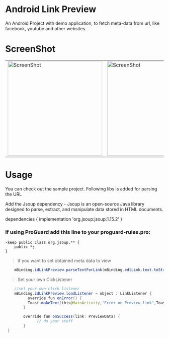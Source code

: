 # Android Link Preview

An Android Project with demo application, to fetch meta-data from url, like facebook, youtube and other websites.

# ScreenShot
<table style="width:100%">
  <tr>
    <td><img src="https://github.com/lazy-coder-10/LinkPreview/blob/main/screenshots/image_1.png" width="300" alt="ScreenShot"></td> 
    <td><img src="https://github.com/lazy-coder-10/LinkPreview/blob/main/screenshots/image_2.png" width="300" alt="ScreenShot"></td>
  </tr>
</table>


# Usage
You can check out the sample project. Following libs is added for parsing the URL 

Add the Jsoup dependency - Jsoup is an open-source Java library designed to parse, extract, and manipulate data stored in HTML documents.

   dependencies {
     implementation 'org.jsoup:jsoup:1.15.2'
   }

### If using ProGuard add this line to your proguard-rules.pro:

    -keep public class org.jsoup.** {  
	    public *;  
    }

> if you want to set obtained meta data to view
~~~java
    mBinding.idLinkPreview.parseTextForLink(mBinding.edtLink.text.toString())
~~~

> Set your own CickListener

~~~java
    //set your own click listener
    mBinding.idLinkPreview.loadListener = object : LinkListener {
          override fun onError() {
          Toast.makeText(this@MainActivity,"Error on Preview link",Toast.LENGTH_SHORT).show()
        }

        override fun onSuccess(link: PreviewData) {
              // do your stuff
        }
 }
~~~


